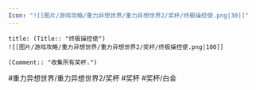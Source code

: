 ```yaml
---
Icon: "![[图片/游戏攻略/重力异想世界/重力异想世界2/奖杯/终极操控使.png|30]]"
---
```

```ad-common-platinum-trophy
title: (Title:: "终极操控使")
![[图片/游戏攻略/重力异想世界/重力异想世界2/奖杯/终极操控使.png|100]]

(Comment:: "收集所有奖杯.")
```

#重力异想世界/重力异想世界2/奖杯 #奖杯 #奖杯/白金
